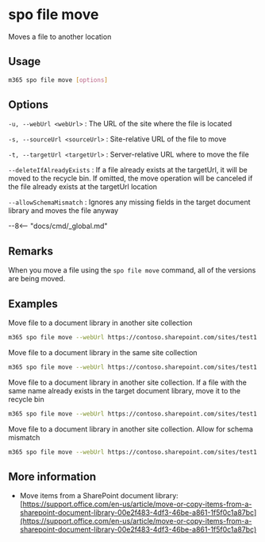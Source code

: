 # spo file move

Moves a file to another location

## Usage

```sh
m365 spo file move [options]
```

## Options

`-u, --webUrl <webUrl>`
: The URL of the site where the file is located

`-s, --sourceUrl <sourceUrl>`
: Site-relative URL of the file to move

`-t, --targetUrl <targetUrl>`
: Server-relative URL where to move the file

`--deleteIfAlreadyExists`
: If a file already exists at the targetUrl, it will be moved to the recycle bin. If omitted, the move operation will be canceled if the file already exists at the targetUrl location

`--allowSchemaMismatch`
: Ignores any missing fields in the target document library and moves the file anyway

--8<-- "docs/cmd/_global.md"

## Remarks

When you move a file using the `spo file move` command, all of the versions are being moved.

## Examples

Move file to a document library in another site collection

```sh
m365 spo file move --webUrl https://contoso.sharepoint.com/sites/test1 --sourceUrl /Shared%20Documents/sp1.pdf --targetUrl /sites/test2/Shared%20Documents/
```

Move file to a document library in the same site collection

```sh
m365 spo file move --webUrl https://contoso.sharepoint.com/sites/test1 --sourceUrl /Shared%20Documents/sp1.pdf --targetUrl /sites/test1/HRDocuments/
```

Move file to a document library in another site collection. If a file with the same name already exists in the target document library, move it to the recycle bin

```sh
m365 spo file move --webUrl https://contoso.sharepoint.com/sites/test1 --sourceUrl /Shared%20Documents/sp1.pdf --targetUrl /sites/test2/Shared%20Documents/ --deleteIfAlreadyExists
```

Move file to a document library in another site collection. Allow for schema mismatch

 ```sh
m365 spo file move --webUrl https://contoso.sharepoint.com/sites/test1 --sourceUrl /Shared%20Documents/sp1.pdf --targetUrl /sites/test2/Shared%20Documents/ --allowSchemaMismatch
```


## More information

- Move items from a SharePoint document library: [https://support.office.com/en-us/article/move-or-copy-items-from-a-sharepoint-document-library-00e2f483-4df3-46be-a861-1f5f0c1a87bc](https://support.office.com/en-us/article/move-or-copy-items-from-a-sharepoint-document-library-00e2f483-4df3-46be-a861-1f5f0c1a87bc)